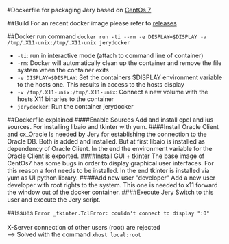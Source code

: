 #Dockerfile for packaging Jery
based on [CentOs 7](https://hub.docker.com/_/centos/)

##Build
For an recent docker image please refer to [releases](https://github.hpe.com/marcel-jakob/jery/releases)

##Docker run command
```docker run -ti --rm -e DISPLAY=$DISPLAY -v /tmp/.X11-unix:/tmp/.X11-unix jerydocker```

- ```-ti```: run in interactive mode (attach to command line of container)
- ```-rm```: Docker will automatically clean up the container and remove the file system when the container exits
- ```-e DISPLAY=$DISPLAY```: Set the containers $DISPLAY environment variable to the hosts one. This results in access to the hosts display
- ```-v /tmp/.X11-unix:/tmp/.X11-unix```: Connect a new volume with the hosts X11 binaries to the container
- ```jerydocker```: Run the container jerydocker

##Dockerfile explained
####Enable Sources
Add and install epel and ius sources. For installing libaio and tkinter with yum.
####Install Oracle Client and cx_Oracle
Is needed by Jery for establishing the connection to the Oracle DB. Both is added and installed. But at first libaio is installed as dependency of Oracle Client. In the end the environment variable for the Oracle Client is exported.
####Install GUI + tkinter
 The base image of CentOs7 has some bugs in order to display graphical user interfaces. For this reason a font needs to be installed. In the end tkinter is installed via yum as UI python library.
####Add new user "developer"
 Add a new user developer with root rights to the system. This one is needed to x11 forward the window out of the docker container.
####Execute Jery
 Switch to this user and execute the Jery script.
 
##Issues
```Error _tkinter.TclError: couldn't connect to display ":0"```</br></br>
X-Server connection of other users (root) are rejected</br>
--> Solved with the command ```xhost local:root```

 
